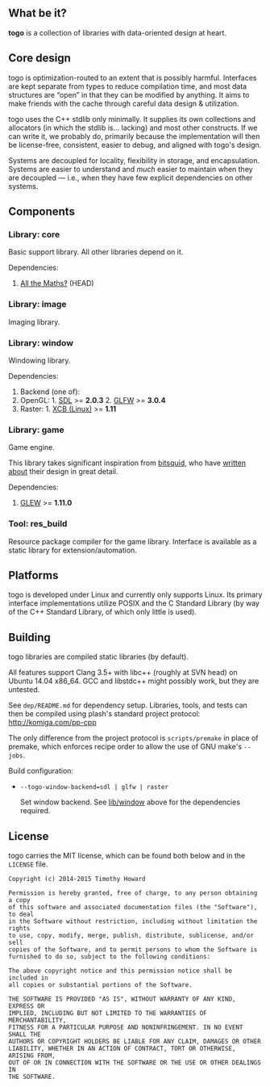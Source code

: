 
## What be it?

**togo** is a collection of libraries with data-oriented design at heart.

## Core design

togo is optimization-routed to an extent that is possibly harmful.
Interfaces are kept separate from types to reduce compilation time, and most
data structures are “open” in that they can be modified by anything. It aims
to make friends with the cache through careful data design & utilization.

togo uses the C++ stdlib only minimally. It supplies its own collections and
allocators (in which the stdlib is… lacking) and most other constructs.
If we can write it, we probably do, primarily because the implementation will
then be license-free, consistent, easier to debug, and aligned with togo's
design.

Systems are decoupled for locality, flexibility in storage, and encapsulation.
Systems are easier to understand and *much* easier to maintain when they are
decoupled — i.e., when they have few explicit dependencies on other systems.

## Components

### Library: core

Basic support library. All other libraries depend on it.

Dependencies:

1. [All the Maths‽](https://github.com/komiga/am) (HEAD)

### Library: image

Imaging library.

### Library: window

Windowing library.

Dependencies:

1. Backend (one of):
  1. OpenGL:
    1. [SDL](http://libsdl.org/download-2.0.php) >= **2.0.3**
    2. [GLFW](http://www.glfw.org/download.html) >= **3.0.4**
  2. Raster:
    1. [XCB (Linux)](http://xcb.freedesktop.org) >= **1.11**

### Library: game

Game engine.

This library takes significant inspiration from [bitsquid](http://bitsquid.se),
who have [written about](https://github.com/niklasfrykholm/blog) their design
in great detail.

Dependencies:

1. [GLEW](http://glew.sourceforge.net/index.html) >= **1.11.0**

### Tool: res_build

Resource package compiler for the game library. Interface is available as a
static library for extension/automation.

## Platforms

togo is developed under Linux and currently only supports Linux. Its primary
interface implementations utilize POSIX and the C Standard Library (by way of
the C++ Standard Library, of which only little is used).

## Building

togo libraries are compiled static libraries (by default).

All features support Clang 3.5+ with libc++ (roughly at SVN head) on
Ubuntu 14.04 x86_64. GCC and libstdc++ might possibly work, but they
are untested.

See `dep/README.md` for dependency setup. Libraries, tools, and tests can
then be compiled using plash's standard project protocol:
http://komiga.com/pp-cpp

The only difference from the project protocol is `scripts/premake` in place of
premake, which enforces recipe order to allow the use of GNU make's `--jobs`.

Build configuration:

* `--togo-window-backend=sdl | glfw | raster`

  Set window backend. See [lib/window](#library-window) above for the
  dependencies required.

## License

togo carries the MIT license, which can be found both below and in the
`LICENSE` file.

```
Copyright (c) 2014-2015 Timothy Howard

Permission is hereby granted, free of charge, to any person obtaining a copy
of this software and associated documentation files (the "Software"), to deal
in the Software without restriction, including without limitation the rights
to use, copy, modify, merge, publish, distribute, sublicense, and/or sell
copies of the Software, and to permit persons to whom the Software is
furnished to do so, subject to the following conditions:

The above copyright notice and this permission notice shall be included in
all copies or substantial portions of the Software.

THE SOFTWARE IS PROVIDED "AS IS", WITHOUT WARRANTY OF ANY KIND, EXPRESS OR
IMPLIED, INCLUDING BUT NOT LIMITED TO THE WARRANTIES OF MERCHANTABILITY,
FITNESS FOR A PARTICULAR PURPOSE AND NONINFRINGEMENT. IN NO EVENT SHALL THE
AUTHORS OR COPYRIGHT HOLDERS BE LIABLE FOR ANY CLAIM, DAMAGES OR OTHER
LIABILITY, WHETHER IN AN ACTION OF CONTRACT, TORT OR OTHERWISE, ARISING FROM,
OUT OF OR IN CONNECTION WITH THE SOFTWARE OR THE USE OR OTHER DEALINGS IN
THE SOFTWARE.
```

